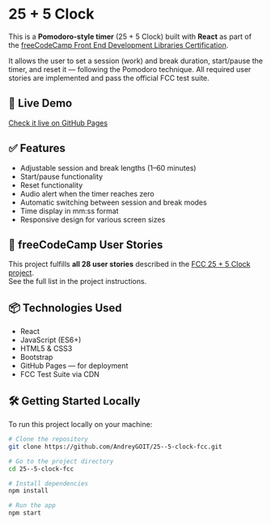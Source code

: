 # 25 + 5 Clock

This is a **Pomodoro-style timer** (25 + 5 Clock) built with **React** as part of the [freeCodeCamp Front End Development Libraries Certification](https://www.freecodecamp.org/learn/front-end-development-libraries/).

It allows the user to set a session (work) and break duration, start/pause the timer, and reset it — following the Pomodoro technique. All required user stories are implemented and pass the official FCC test suite.

## 🔗 Live Demo

[Check it live on GitHub Pages](https://AndreyGOIT.github.io/25--5-clock-fcc)

## ✅ Features

- Adjustable session and break lengths (1–60 minutes)
- Start/pause functionality
- Reset functionality
- Audio alert when the timer reaches zero
- Automatic switching between session and break modes
- Time display in mm:ss format
- Responsive design for various screen sizes

## 🧪 freeCodeCamp User Stories

This project fulfills **all 28 user stories** described in the [FCC 25 + 5 Clock project](https://www.freecodecamp.org/learn/front-end-development-libraries/front-end-development-libraries-projects/build-a-25-5-clock).  
See the full list in the project instructions.

## 📦 Technologies Used

- React
- JavaScript (ES6+)
- HTML5 & CSS3
- Bootstrap
- GitHub Pages — for deployment
- FCC Test Suite via CDN

## 🛠 Getting Started Locally

To run this project locally on your machine:

```bash
# Clone the repository
git clone https://github.com/AndreyGOIT/25--5-clock-fcc.git

# Go to the project directory
cd 25--5-clock-fcc

# Install dependencies
npm install

# Run the app
npm start
```
